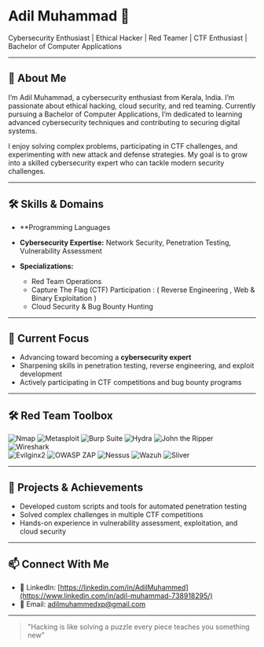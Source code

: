 # Adil Muhammad 👋

Cybersecurity Enthusiast | Ethical Hacker | Red Teamer | CTF Enthusiast | Bachelor of Computer Applications

---

## 📄 About Me
I’m Adil Muhammad, a cybersecurity enthusiast from Kerala, India. I’m passionate about ethical hacking, cloud security, and red teaming. Currently pursuing a Bachelor of Computer Applications, I’m dedicated to learning advanced cybersecurity techniques and contributing to securing digital systems.  

I enjoy solving complex problems, participating in CTF challenges, and experimenting with new attack and defense strategies. My goal is to grow into a skilled cybersecurity expert who can tackle modern security challenges.  

---

## 🛠 Skills & Domains
- **Programming Languages


  
- **Cybersecurity Expertise:** Network Security, Penetration Testing, Vulnerability Assessment  
- **Specializations:**  
  - Red Team Operations  
  - Capture The Flag (CTF) Participation : ( Reverse Engineering , Web & Binary Exploitation )   
  - Cloud Security & Bug Bounty Hunting  

---

## 🎯 Current Focus
- Advancing toward becoming a **cybersecurity expert**  
- Sharpening skills in penetration testing, reverse engineering, and exploit development  
- Actively participating in CTF competitions and bug bounty programs  

---

## 🛠 Red Team Toolbox

![Nmap](https://img.shields.io/badge/Nmap-004E89?style=for-the-badge&logo=linux&logoColor=white)
![Metasploit](https://img.shields.io/badge/Metasploit-2C3E50?style=for-the-badge&logo=metasploit&logoColor=white)
![Burp Suite](https://img.shields.io/badge/Burp_Suite-FF6633?style=for-the-badge&logo=burpsuite&logoColor=white)
![Hydra](https://img.shields.io/badge/Hydra-000000?style=for-the-badge)
![John the Ripper](https://img.shields.io/badge/John_the_Ripper-FFD700?style=for-the-badge)
![Wireshark](https://img.shields.io/badge/Wireshark-0055A4?style=for-the-badge)  
![Evilginx2](https://img.shields.io/badge/Evilginx2-8B0000?style=for-the-badge)
![OWASP ZAP](https://img.shields.io/badge/OWASP_ZAP-0A5E2C?style=for-the-badge)
![Nessus](https://img.shields.io/badge/Nessus-CC0000?style=for-the-badge)
![Wazuh](https://img.shields.io/badge/Wazuh-1C1C1C?style=for-the-badge)
![Sliver](https://img.shields.io/badge/Sliver_C2-5A5A5A?style=for-the-badge)


---

## 🚀 Projects & Achievements
- Developed custom scripts and tools for automated penetration testing  
- Solved complex challenges in multiple CTF competitions  
- Hands-on experience in vulnerability assessment, exploitation, and cloud security  

---

## 📫 Connect With Me
- 💼 LinkedIn: [https://linkedin.com/in/AdilMuhammed](https://www.linkedin.com/in/adil-muhammad-738918295/)  
- 📧 Email: adilmuhammedxp@gmail.com  

---

> "Hacking is like solving a puzzle every piece teaches you something new”
